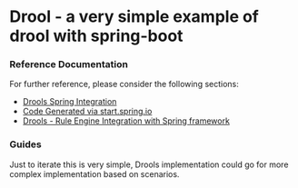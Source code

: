# Drool - a very simple example of drool with spring-boot

### Reference Documentation
For further reference, please consider the following sections:

* [Drools Spring Integration](https://www.baeldung.com/drools-spring-integration)
* [Code Generated via start.spring.io](https://start.spring.io/)
* [Drools - Rule Engine Integration with Spring framework](https://www.youtube.com/watch?v=UuZ7pZ_1JDE)


### Guides
Just to iterate this is very simple, Drools implementation could go for more complex implementation based on scenarios.


